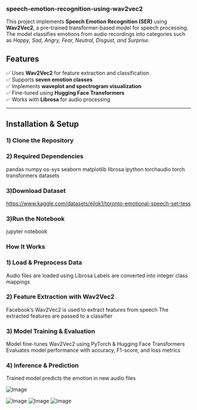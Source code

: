 ### speech-emotion-recognition-using-wav2vec2


This project implements **Speech Emotion Recognition (SER)** using **Wav2Vec2**, a pre-trained transformer-based model for speech processing. The model classifies emotions from audio recordings into categories such as *Happy, Sad, Angry, Fear, Neutral, Disgust, and Surprise*.

##  Features
✅ Uses **Wav2Vec2** for feature extraction and classification  
✅ Supports **seven emotion classes**  
✅ Implements **waveplot and spectrogram visualization**  
✅ Fine-tuned using **Hugging Face Transformers**  
✅ Works with **Librosa** for audio processing  

---

##  Installation & Setup

### 1️) **Clone the Repository**

### 2) Required Dependencies
pandas
numpy
os-sys
seaborn
matplotlib
librosa
ipython
torchaudio
torch
transformers
datasets

### 3)Download Dataset
https://www.kaggle.com/datasets/ejlok1/toronto-emotional-speech-set-tess

### 3)Run the Notebook
jupyter notebook

### How It Works

### 1️) Load & Preprocess Data
Audio files are loaded using Librosa
Labels are converted into integer class mappings

### 2️) Feature Extraction with Wav2Vec2
Facebook’s Wav2Vec2 is used to extract features from speech
The extracted features are passed to a classifier

### 3️) Model Training & Evaluation
Model fine-tunes Wav2Vec2 using PyTorch & Hugging Face Transformers
Evaluates model performance with accuracy, F1-score, and loss metrics

### 4️) Inference & Prediction
Trained model predicts the emotion in new audio files


![Image](https://github.com/user-attachments/assets/2ebf9ce9-6d11-4a37-8672-c44853b8c0f9)

![Image](https://github.com/user-attachments/assets/7a0c98d4-b93d-480a-885d-0c02a6d9a64a)
![Image](https://github.com/user-attachments/assets/8a0c198f-2fea-493a-ad37-545d90552281)
![Image](https://github.com/user-attachments/assets/0f60af39-0ef1-4a9d-a3b8-400c313458b5)

